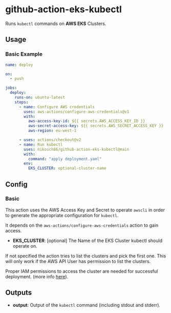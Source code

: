 github-action-eks-kubectl
=============
Runs `kubectl` commands on **AWS EKS** Clusters.

## Usage

### Basic Example

```yml
name: deploy

on:
  - push

jobs:
  deploy:
    runs-on: ubuntu-latest
    steps:
      - name: Configure AWS credentials
        uses: aws-actions/configure-aws-credentials@v1
        with:
          aws-access-key-id: ${{ secrets.AWS_ACCESS_KEY_ID }}
          aws-secret-access-key: ${{ secrets.AWS_SECRET_ACCESS_KEY }}
          aws-region: eu-west-1

      - uses: actions/checkout@v2
      - name: Run kubectl
        uses: nikosch86/github-action-eks-kubectl@main
        with:
          command: "apply deployment.yaml"
        env:
          EKS_CLUSTER: optional-cluster-name
```

## Config

### Basic

This action uses the AWS Access Key and Secret to operate `awscli` in order to generate the appropriate configuration for `kubectl`.

It depends on the `aws-actions/configure-aws-credentials` action to gain access.  

- **EKS_CLUSTER**: [optional] The Name of the EKS Cluster kubectl should operate on.

If not specified the action tries to list the clusters and pick the first one.
This will only work if the AWS API User has permission to list the clusters.

Proper IAM permissions to access the cluster are needed for successful deployment.
(more info [here](https://docs.aws.amazon.com/eks/latest/userguide/add-user-role.html)).

## Outputs

- **output**: Output of the `kubectl` command (including stdout and stderr).

